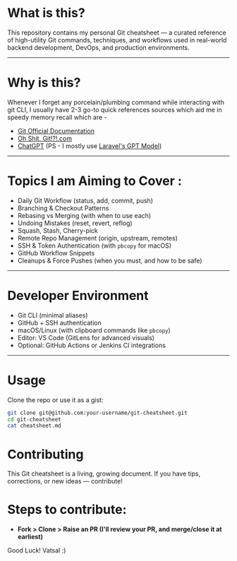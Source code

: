 # What is this?
This repository contains my personal Git cheatsheet — a curated reference of high-utility Git commands, techniques, and workflows used in real-world backend development, DevOps, and production environments.

---

# Why is this? 
Whenever I forget any porcelain/plumbing command while interacting with git CLI, I usually have 2-3 go-to quick references sources which aid me in speedy memory recall which are - 
- [Git Official Documentation](https://git-scm.com/docs)
- [Oh Shit, Git!?!.com](https://ohshitgit.com)
- [ChatGPT](https://chatgpt.com) (PS - I mostly use [Laravel's GPT Model](https://chatgpt.com/g/g-XTOuIQ6Tz-laravel-gpt))

---

# Topics I am Aiming to Cover : 

- Daily Git Workflow (status, add, commit, push)
- Branching & Checkout Patterns
- Rebasing vs Merging (with when to use each)
- Undoing Mistakes (reset, revert, reflog)
- Squash, Stash, Cherry-pick
- Remote Repo Management (origin, upstream, remotes)
- SSH & Token Authentication (with `pbcopy` for macOS)
- GitHub Workflow Snippets
- Cleanups & Force Pushes (when you must, and how to be safe)

---

# Developer Environment

- Git CLI (minimal aliases)
- GitHub + SSH authentication
- macOS/Linux (with clipboard commands like `pbcopy`)
- Editor: VS Code (GitLens for advanced visuals)
- Optional: GitHub Actions or Jenkins CI integrations

---

# Usage

Clone the repo or use it as a gist:
```bash
git clone git@github.com:your-username/git-cheatsheet.git
cd git-cheatsheet
cat cheatsheet.md
```
# Contributing

This Git cheatsheet is a living, growing document. If you have tips, corrections, or new ideas — contribute!

# Steps to contribute:
- **Fork > Clone > Raise an PR (I'll review your PR, and merge/close it at earliest)**


Good Luck! Vatsal :)
